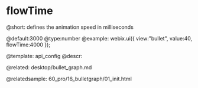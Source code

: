 flowTime
=============

@short:
defines the animation speed in milliseconds
	
@default:3000
@type:number
@example:
webix.ui({
    view:"bullet", 
    value:40, 
    flowTime:4000
});

@template:	api_config
@descr:


@related:
desktop/bullet_graph.md

@relatedsample:
60_pro/16_bulletgraph/01_init.html
